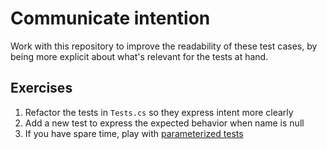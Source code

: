 # Communicate intention

Work with this repository to improve the readability of these test cases, by being more explicit about what's relevant for the tests at hand.

## Exercises
1. Refactor the tests in `Tests.cs` so they express intent more clearly
2. Add a new test to express the expected behavior when name is null
3. If you have spare time, play with [parameterized tests](https://andrewlock.net/creating-parameterised-tests-in-xunit-with-inlinedata-classdata-and-memberdata/)
